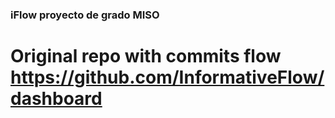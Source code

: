### iFlow proyecto de grado MISO

# Original repo with commits flow https://github.com/InformativeFlow/dashboard
